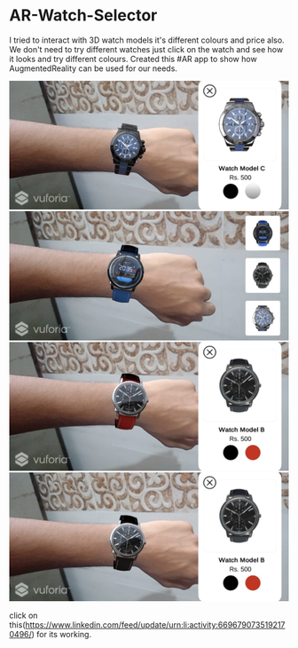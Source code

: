 # AR-Watch-Selector

I tried to interact with 3D watch models it's different colours and price also.
We don't need to try different watches just click on the watch and see how it looks and try different colours.
Created this #AR app to show how AugmentedReality can be used for our needs.

<img src="Logs/1 (1).jpeg" alt="AR Watch">
<img src="Logs/6 (1).jpeg" alt="AR Watch">
<img src="Logs/7 (1).jpeg" alt="AR Watch">
<img src="Logs/8 (1).jpeg" alt="AR Watch">

click on this(https://www.linkedin.com/feed/update/urn:li:activity:6696790735192170496/) for its working.

